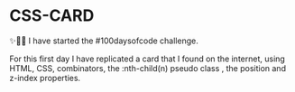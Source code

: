 # CSS-CARD


✨👩‍💻 
I have started the #100daysofcode challenge.

For this first day I have replicated a card that I found on the internet, using HTML, CSS,
combinators, the :nth-child(n) pseudo class , the position and z-index properties.
